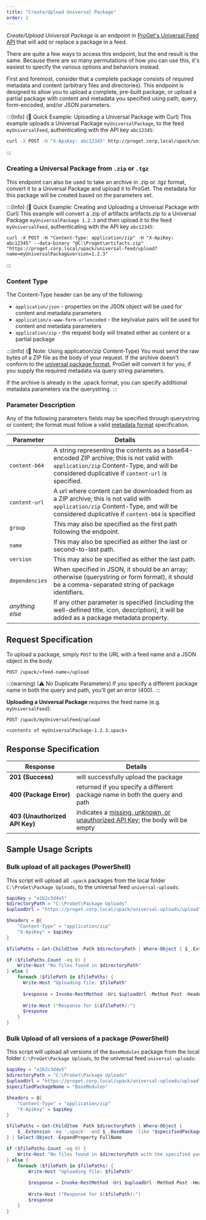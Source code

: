 ```yaml
---
title: "Create/Upload Universal Package"
order: 2
---
```


*Create/Upload Universal Package* is an endpoint in [ProGet's Universal Feed API](/docs/proget/reference-api/universal-feed) that will add or replace a package in a feed.

There are quite a few ways to access this endpoint, but the end result is the same. Because there are so many permutations of how you can use this, it's easiest to specify the various options and behaviors instead.

First and foremost, consider that a complete package consists of required metadata and content (arbitrary files and directories). This endpoint is designed to allow you to upload a complete, pre-built package, or upload a partial package with content and metadata you specified using path, query, form-encoded, and/or JSON parameters.

:::(Info) (🚀 Quick Example: Uploading a Universal Package with Curl)
This example uploads a Universal Package `myUniversalPackage`, to the feed `myUniversalFeed`, authenticating with the API key `abc12345`:

```bash
curl -X POST -H "X-ApiKey: abc12345" http://proget.corp.local/upack/universal/upload --upload-file C:\Inedo\TaxCalculator-2401.5.150.upack
```
:::

### Creating a Universal Package from `.zip` or `.tgz`

This endpoint can also be used to take an archive in .zip or .tgz format, convert it to a Universal Package and upload it to ProGet. The metadata for this package will be created based on the parameters set.

:::(Info) (🚀 Quick Example: Creating and Uploading a Universal Package with Curl)
This example will convert a .zip of artifacts artifacts.zip to a Universal Package `myUniversalPackage 1.2.3` and then upload it to the feed `myUniversalFeed`, authenticating with the API key `abc12345`:

```
curl -X POST -H "Content-Type: application/zip" -H "X-ApiKey: abc12345" --data-binary "@C:\Proget\artifacts.zip" "https://proget.corp.local/upack/universal-feed/upload?name=myUniversalPackag&version=1.2.3"
```

:::
### Content Type
The Content-Type header can be any of the following:

* `application/json` - properties on the JSON object will be used for content and metadata parameters
* `application/x-www-form-urlencoded` - the key/value pairs will be used for content and metadata parameters
* `application/zip` - the request body will treated either as content or a partial package

:::(info) (📄 Note: Using application/zip Content-Type)
You must send the raw bytes of a ZIP file as the body of your request. If the archive doesn't conform to the [universal package format](/docs/proget/feeds/universal/universal-packages#manifest), ProGet will convert it for you, if you supply the required metadata via query string parameters.

If the archive is already in the .upack format, you can specify additional metadata parameters via the querystring.
:::

### Parameter	Description
Any of the following parameters fields may be specified through querystring or content; the format must follow a valid [metadata format](/docs/proget/feeds/universal/universal-packages#manifest) specification.

| Parameter | Details |
| --- | --- |
| `content-b64` | A string representing the contents as a base64-encoded ZIP archive; this is not valid with `application/zip` Content-Type, and will be considered duplicative if `content-url` is specified. |
| `content-url` | A url where content can be downloaded from as a ZIP archive; this is not valid with `application/zip` Content-Type, and will be considered duplicative if `content-b64` is specified |
| `group` | This may also be specified as the first path following the endpoint. |
| `name` | This may also be specified as either the last or second-to-last path. |
| `version` | This may also be specified as either the last path. |
| `dependencies` | When specified in JSON, it should be an array; otherwise (querystring or form format), it should be a comma-separated string of package identifiers. |
| _anything else_ | If any other parameter is specified (including the well-defined title, icon, description), it will be added as a package metadata property. |

## Request Specification
To upload a package, simply `POST` to the URL with a feed name and a JSON object in the body.

```
POST /upack/«feed-name»/upload
```

:::(warning) (⚠ No Duplicate Parameters)
If you specify a different package name in both the query and path, you'll get an error (400).
:::

**Uploading a Universal Package** requires the feed name (e.g. `myUniversalFeed`):

```
POST /upack/myUniversalFeed/upload

«contents of myUniversalPackage-1.2.3.upack»
```

## Response Specification

| Response | Details |
| --- | --- |
| **201 (Success)** | will successfully upload the package
| **400 (Package Error)** | returned if you specify a different package name in both the query and path |
|  **403 (Unauthorized API Key)** | indicates a [missing, unknown, or unauthorized API Key](/docs/proget/reference-api/universal-feed#authentication); the body will be empty |


## Sample Usage Scripts

### Bulk upload of all packages (PowerShell)
This script will upload all `.upack` packages from the local folder `C:\ProGet\Package Uploads`, to the universal feed `universal-uploads`:

```powershell
$apiKey = "a1b2c3d4e5"
$directoryPath = "C:\ProGet\Package Uploads"
$uploadUrl = "https://proget.corp.local/upack/universal-uploads/upload"

$headers = @{
    "Content-Type" = "application/zip"
    "X-ApiKey" = $apiKey
}

$filePaths = Get-ChildItem -Path $directoryPath | Where-Object { $_.Extension -match '\.upack$' } | Select-Object -ExpandProperty FullName

if ($filePaths.Count -eq 0) {
    Write-Host "No files found in $directoryPath"
} else {
    foreach ($filePath in $filePaths) {
      Write-Host "Uploading file: $filePath"
      
      $response = Invoke-RestMethod -Uri $uploadUrl -Method Post -Headers $headers -InFile $filePath -ContentType "application/zip"
      
      Write-Host ("Response for $($filePath):")
      $response
    }
}
```

### Bulk Upload of all versions of a package (PowerShell)
This script will upload all versions of the `BaseModules` package from the local folder `C:\ProGet\Package Uploads`, to the universal feed `universal-uploads`:

```powershell
$apiKey = "a1b2c3d4e5"
$directoryPath = "C:\ProGet\Package Uploads"
$uploadUrl = "https://proget.corp.local/upack/universal-uploads/upload"
$specifiedPackageName = "BaseModules"

$headers = @{
    "Content-Type" = "application/zip"
    "X-ApiKey" = $apiKey
}

$filePaths = Get-ChildItem -Path $directoryPath | Where-Object { 
    $_.Extension -eq '.upack' -and $_.BaseName -like "$specifiedPackageName*" 
} | Select-Object -ExpandProperty FullName

if ($filePaths.Count -eq 0) {
    Write-Host "No files found in $directoryPath with the specified package name."
} else {
    foreach ($filePath in $filePaths) {
        Write-Host "Uploading file: $filePath"
        
        $response = Invoke-RestMethod -Uri $uploadUrl -Method Post -Headers $headers -InFile $filePath -ContentType "application/zip"
        
        Write-Host ("Response for $($filePath):")
        $response
    }
}
```